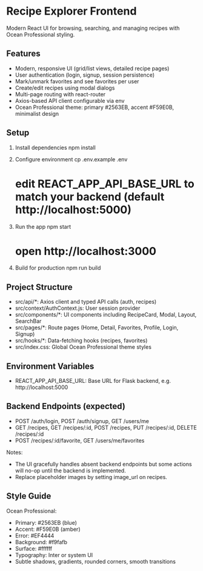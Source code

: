 # Recipe Explorer Frontend

Modern React UI for browsing, searching, and managing recipes with Ocean Professional styling.

## Features
- Modern, responsive UI (grid/list views, detailed recipe pages)
- User authentication (login, signup, session persistence)
- Mark/unmark favorites and see favorites per user
- Create/edit recipes using modal dialogs
- Multi-page routing with react-router
- Axios-based API client configurable via env
- Ocean Professional theme: primary #2563EB, accent #F59E0B, minimalist design

## Setup

1) Install dependencies
   npm install

2) Configure environment
   cp .env.example .env
   # edit REACT_APP_API_BASE_URL to match your backend (default http://localhost:5000)

3) Run the app
   npm start
   # open http://localhost:3000

4) Build for production
   npm run build

## Project Structure
- src/api/*: Axios client and typed API calls (auth, recipes)
- src/context/AuthContext.js: User session provider
- src/components/*: UI components including RecipeCard, Modal, Layout, SearchBar
- src/pages/*: Route pages (Home, Detail, Favorites, Profile, Login, Signup)
- src/hooks/*: Data-fetching hooks (recipes, favorites)
- src/index.css: Global Ocean Professional theme styles

## Environment Variables
- REACT_APP_API_BASE_URL: Base URL for Flask backend, e.g. http://localhost:5000

## Backend Endpoints (expected)
- POST /auth/login, POST /auth/signup, GET /users/me
- GET /recipes, GET /recipes/:id, POST /recipes, PUT /recipes/:id, DELETE /recipes/:id
- POST /recipes/:id/favorite, GET /users/me/favorites

Notes:
- The UI gracefully handles absent backend endpoints but some actions will no-op until the backend is implemented.
- Replace placeholder images by setting image_url on recipes.

## Style Guide
Ocean Professional:
- Primary: #2563EB (blue)
- Accent: #F59E0B (amber)
- Error: #EF4444
- Background: #f9fafb
- Surface: #ffffff
- Typography: Inter or system UI
- Subtle shadows, gradients, rounded corners, smooth transitions

